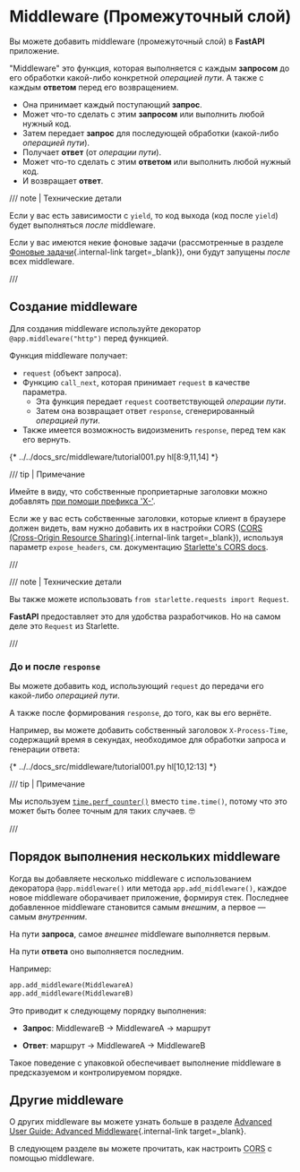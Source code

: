# Middleware (Промежуточный слой)

Вы можете добавить middleware (промежуточный слой) в **FastAPI** приложение.

"Middleware" это функция, которая выполняется с каждым **запросом** до его обработки какой-либо конкретной *операцией пути*. А также с каждым **ответом** перед его возвращением.

* Она принимает каждый поступающий **запрос**.
* Может что-то сделать с этим **запросом** или выполнить любой нужный код.
* Затем передает **запрос** для последующей обработки (какой-либо *операцией пути*).
* Получает **ответ** (от *операции пути*).
* Может что-то сделать с этим **ответом** или выполнить любой нужный код.
* И возвращает **ответ**.

/// note | Технические детали

Если у вас есть зависимости с `yield`, то код выхода (код после `yield`) будет выполняться *после* middleware.

Если у вас имеются некие фоновые задачи (рассмотренные в разделе [Фоновые задачи](background-tasks.md){.internal-link target=_blank}), они будут запущены *после* всех middleware.

///

## Создание middleware

Для создания middleware используйте декоратор `@app.middleware("http")` перед функцией.

Функция middleware получает:

* `request` (объект запроса).
* Функцию `call_next`, которая принимает `request` в качестве параметра.
    * Эта функция передает `request` соответствующей *операции пути*.
    * Затем она возвращает ответ `response`, сгенерированный *операцией пути*.
* Также имеется возможность видоизменить `response`, перед тем как его вернуть.

{* ../../docs_src/middleware/tutorial001.py hl[8:9,11,14] *}

/// tip | Примечание

Имейте в виду, что собственные проприетарные заголовки можно добавлять <a href="https://developer.mozilla.org/en-US/docs/Web/HTTP/Headers" class="external-link" target="_blank">при помощи префикса 'X-'</a>.

Если же у вас есть собственные заголовки, которые клиент в браузере должен видеть, вам нужно добавить их в настройки CORS ([CORS (Cross-Origin Resource Sharing)](cors.md){.internal-link target=_blank}), используя параметр `expose_headers`, см. документацию <a href="https://www.starlette.io/middleware/#corsmiddleware" class="external-link" target="_blank">Starlette's CORS docs</a>.

///

/// note | Технические детали

Вы также можете использовать `from starlette.requests import Request`.

**FastAPI** предоставляет это для удобства разработчиков. Но на самом деле это `Request` из Starlette.

///

### До и после `response`

Вы можете добавить код, использующий `request` до передачи его какой-либо *операцией пути*.

А также после формирования `response`, до того, как вы его вернёте.

Например, вы можете добавить собственный заголовок `X-Process-Time`, содержащий время в секундах, необходимое для обработки запроса и генерации ответа:

{* ../../docs_src/middleware/tutorial001.py hl[10,12:13] *}

/// tip | Примечание

Мы используем <a href="https://docs.python.org/3/library/time.html#time.perf_counter" class="external-link" target="_blank">`time.perf_counter()`</a> вместо `time.time()`, потому что это может быть более точным для таких случаев. 🤓

///

## Порядок выполнения нескольких middleware

Когда вы добавляете несколько middleware с использованием декоратора `@app.middleware()` или метода `app.add_middleware()`, каждое новое middleware оборачивает приложение, формируя стек. Последнее добавленное middleware становится самым *внешним*, а первое — самым *внутренним*.

На пути **запроса**, самое *внешнее* middleware выполняется первым.

На пути **ответа** оно выполняется последним.

Например:

```Python
app.add_middleware(MiddlewareA)
app.add_middleware(MiddlewareB)
```

Это приводит к следующему порядку выполнения:

* **Запрос**: MiddlewareB → MiddlewareA → маршрут

* **Ответ**: маршрут → MiddlewareA → MiddlewareB

Такое поведение с упаковкой обеспечивает выполнение middleware в предсказуемом и контролируемом порядке.

## Другие middleware

О других middleware вы можете узнать больше в разделе [Advanced User Guide: Advanced Middleware](../advanced/middleware.md){.internal-link target=_blank}.

В следующем разделе вы можете прочитать, как настроить <abbr title="Cross-Origin Resource Sharing">CORS</abbr> с помощью middleware.
